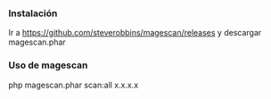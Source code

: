### Instalación 
Ir a https://github.com/steverobbins/magescan/releases y descargar magescan.phar

### Uso de magescan
php magescan.phar scan:all x.x.x.x

